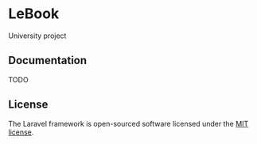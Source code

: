 # LeBook

University project

## Documentation

TODO

## License

The Laravel framework is open-sourced software licensed under the [MIT license](http://opensource.org/licenses/MIT).
